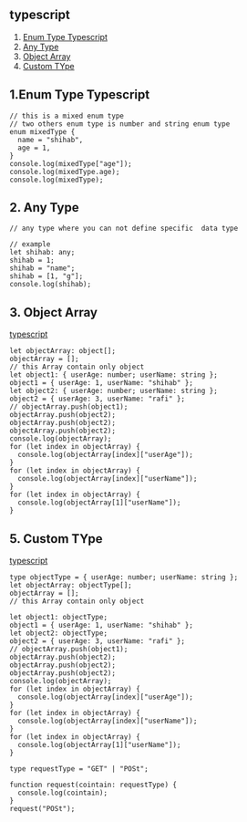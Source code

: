 ## typescript

1. [Enum Type Typescript](#1-Enum-Type-Typescript)
2. [Any Type](#2-Any-Type)
3. [Object Array](#3-object-array)
4. [Custom TYpe](#4-custom-type)

## 1.Enum Type Typescript

```
// this is a mixed enum type
// two others enum type is number and string enum type
enum mixedType {
  name = "shihab",
  age = 1,
}
console.log(mixedType["age"]);
console.log(mixedType.age);
console.log(mixedType);

```

## 2. Any Type

```
// any type where you can not define specific  data type

// example
let shihab: any;
shihab = 1;
shihab = "name";
shihab = [1, "g"];
console.log(shihab);

```

## 3. Object Array

[typescript](#typescript)

```
let objectArray: object[];
objectArray = [];
// this Array contain only object
let object1: { userAge: number; userName: string };
object1 = { userAge: 1, userName: "shihab" };
let object2: { userAge: number; userName: string };
object2 = { userAge: 3, userName: "rafi" };
// objectArray.push(object1);
objectArray.push(object2);
objectArray.push(object2);
objectArray.push(object2);
console.log(objectArray);
for (let index in objectArray) {
  console.log(objectArray[index]["userAge"]);
}
for (let index in objectArray) {
  console.log(objectArray[index]["userName"]);
}
for (let index in objectArray) {
  console.log(objectArray[1]["userName"]);
}

```

## 5. Custom TYpe

[typescript](#typescript)

```
type objectType = { userAge: number; userName: string };
let objectArray: objectType[];
objectArray = [];
// this Array contain only object

let object1: objectType;
object1 = { userAge: 1, userName: "shihab" };
let object2: objectType;
object2 = { userAge: 3, userName: "rafi" };
// objectArray.push(object1);
objectArray.push(object2);
objectArray.push(object2);
objectArray.push(object2);
console.log(objectArray);
for (let index in objectArray) {
  console.log(objectArray[index]["userAge"]);
}
for (let index in objectArray) {
  console.log(objectArray[index]["userName"]);
}
for (let index in objectArray) {
  console.log(objectArray[1]["userName"]);
}

type requestType = "GET" | "POSt";

function request(cointain: requestType) {
  console.log(cointain);
}
request("POSt");

```
